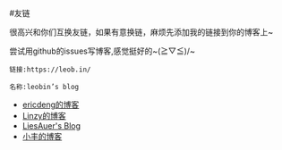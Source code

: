 #友链

很高兴和你们互换友链，如果有意换链，麻烦先添加我的链接到你的博客上~

尝试用github的issues写博客,感觉挺好的~\(≧▽≦)/~

`链接:https://leob.in/`

`名称:leobin’s blog`

- [ericdeng的博客](http://ericdeng.net/)
- [Linzy的博客](http://linzyjx.com/)
- [LiesAuer's Blog](http://blog.liesauer.net/) 
- [小丰的博客](http://xfsauce.com/)
